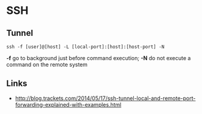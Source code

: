 # SSH

## Tunnel
```
ssh -f [user]@[host] -L [local-port]:[host]:[host-port] -N
```
**-f** go to background just before command execution;
**-N** do not execute a command on the remote system

## Links
- http://blog.trackets.com/2014/05/17/ssh-tunnel-local-and-remote-port-forwarding-explained-with-examples.html
